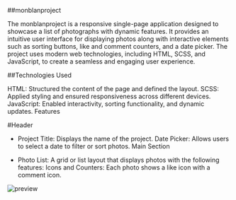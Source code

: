 ##monblanproject

The monblanproject is a responsive single-page application designed to showcase a list of photographs with dynamic features. It provides an intuitive user interface for displaying photos along with
interactive elements such as sorting buttons, like and comment counters, and a date picker. The project uses modern web technologies, including HTML, SCSS, and JavaScript, to create a seamless and
engaging user experience.

##Technologies Used

HTML: Structured the content of the page and defined the layout. SCSS: Applied styling and ensured responsiveness across different devices. JavaScript: Enabled interactivity, sorting functionality,
and dynamic updates. Features

#Header

- Project Title: Displays the name of the project. Date Picker: Allows users to select a date to filter or sort photos. Main Section

- Photo List: A grid or list layout that displays photos with the following features: Icons and Counters: Each photo shows a like icon with a comment icon.

![preview](https://github.com/Inna-Mykytiuk/)
